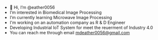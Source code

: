 - 👋 Hi, I’m @eather0056
- I’m interested in Biomedical Image Processing
- I’m currently learning Microwave Image Processing
- I'm working on an automation company as R & D Engineer
- Developing Industrial IoT System for meet the reuerment of Industry 4.0
- You can reach me through email mdeather0056@gmail.com

<!---
eather0056/eather0056 is a ✨ special ✨ repository because its `README.md` (this file) appears on your GitHub profile.
You can click the Preview link to take a look at your changes.
--->
